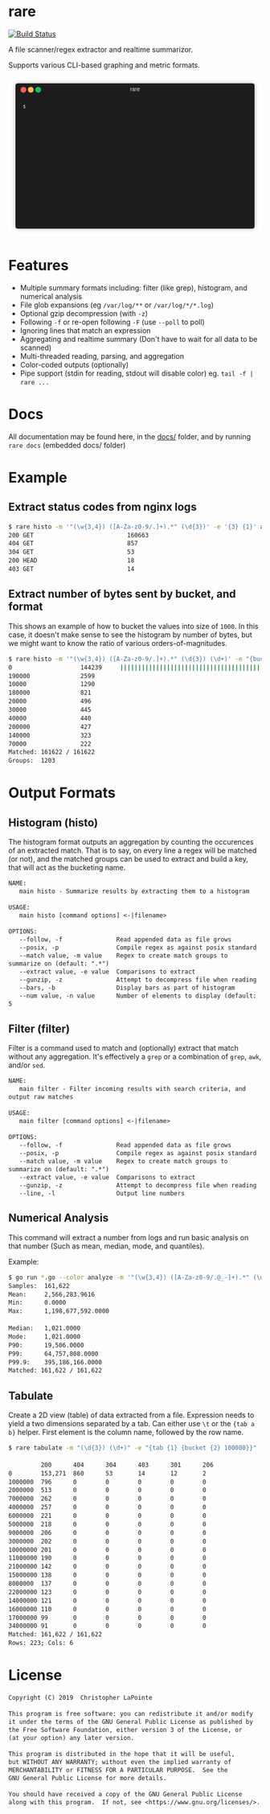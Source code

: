 # rare

[![Build Status](https://travis-ci.org/zix99/rare.svg?branch=master)](https://travis-ci.org/zix99/rare)

A file scanner/regex extractor and realtime summarizor.

Supports various CLI-based graphing and metric formats.

![rare gif](images/rare.gif)

# Features

 * Multiple summary formats including: filter (like grep), histogram, and numerical analysis
 * File glob expansions (eg `/var/log/**` or `/var/log/*/*.log`)
 * Optional gzip decompression (with `-z`)
 * Following `-f` or re-open following `-F` (use `--poll` to poll)
 * Ignoring lines that match an expression
 * Aggregating and realtime summary (Don't have to wait for all data to be scanned)
 * Multi-threaded reading, parsing, and aggregation
 * Color-coded outputs (optionally)
 * Pipe support (stdin for reading, stdout will disable color) eg. `tail -f | rare ...`


# Docs

All documentation may be found here, in the [docs/](docs/) folder, and by running `rare docs` (embedded docs/ folder)

# Example

## Extract status codes from nginx logs

```sh
$ rare histo -m '"(\w{3,4}) ([A-Za-z0-9/.]+).*" (\d{3})' -e '{3} {1}' access.log
200 GET                          160663
404 GET                          857
304 GET                          53
200 HEAD                         18
403 GET                          14
```

## Extract number of bytes sent by bucket, and format

This shows an example of how to bucket the values into size of `1000`. In this case, it doesn't make
sense to see the histogram by number of bytes, but we might want to know the ratio of various orders-of-magnitudes.

```sh
$ rare histo -m '"(\w{3,4}) ([A-Za-z0-9/.]+).*" (\d{3}) (\d+)' -e "{bucket {4} 10000}" -n 10 access.log -b
0                   144239     ||||||||||||||||||||||||||||||||||||||||||||||||||
190000              2599       
10000               1290       
180000              821        
20000               496        
30000               445        
40000               440        
200000              427        
140000              323        
70000               222        
Matched: 161622 / 161622
Groups:  1203
```

# Output Formats

## Histogram (histo)

The histogram format outputs an aggregation by counting the occurences of an extracted match.  That is to say, on every line a regex will be matched (or not), and the matched groups can be used to extract and build a key, that will act as the bucketing name.

```
NAME:
   main histo - Summarize results by extracting them to a histogram

USAGE:
   main histo [command options] <-|filename>

OPTIONS:
   --follow, -f               Read appended data as file grows
   --posix, -p                Compile regex as against posix standard
   --match value, -m value    Regex to create match groups to summarize on (default: ".*")
   --extract value, -e value  Comparisons to extract
   --gunzip, -z               Attempt to decompress file when reading
   --bars, -b                 Display bars as part of histogram
   --num value, -n value      Number of elements to display (default: 5
```

## Filter (filter)

Filter is a command used to match and (optionally) extract that match without any aggregation. It's effectively a `grep` or a combination of `grep`, `awk`, and/or `sed`.

```
NAME:
   main filter - Filter incoming results with search criteria, and output raw matches

USAGE:
   main filter [command options] <-|filename>

OPTIONS:
   --follow, -f               Read appended data as file grows
   --posix, -p                Compile regex as against posix standard
   --match value, -m value    Regex to create match groups to summarize on (default: ".*")
   --extract value, -e value  Comparisons to extract
   --gunzip, -z               Attempt to decompress file when reading
   --line, -l                 Output line numbers
```

## Numerical Analysis

This command will extract a number from logs and run basic analysis on that number (Such as mean, median, mode, and quantiles).

Example:

```bash
$ go run *.go --color analyze -m '"(\w{3,4}) ([A-Za-z0-9/.@_-]+).*" (\d{3}) (\d+)' -e "{4}" testdata/access.log 
Samples:  161,622
Mean:     2,566,283.9616
Min:      0.0000
Max:      1,198,677,592.0000

Median:   1,021.0000
Mode:     1,021.0000
P90:      19,506.0000
P99:      64,757,808.0000
P99.9:    395,186,166.0000
Matched: 161,622 / 161,622
```

## Tabulate

Create a 2D view (table) of data extracted from a file. Expression needs to yield a two dimensions separated by a tab.  Can either use `\t` or the `{tab a b}` helper.  First element is the column name, followed by the row name.

```bash
$ rare tabulate -m "(\d{3}) (\d+)" -e "{tab {1} {bucket {2} 100000}}" -sk access.log

         200      404      304      403      301      206      
0        153,271  860      53       14       12       2                 
1000000  796      0        0        0        0        0                 
2000000  513      0        0        0        0        0                 
7000000  262      0        0        0        0        0                 
4000000  257      0        0        0        0        0                 
6000000  221      0        0        0        0        0                 
5000000  218      0        0        0        0        0                 
9000000  206      0        0        0        0        0                 
3000000  202      0        0        0        0        0                 
10000000 201      0        0        0        0        0                 
11000000 190      0        0        0        0        0                 
21000000 142      0        0        0        0        0                 
15000000 138      0        0        0        0        0                 
8000000  137      0        0        0        0        0                 
22000000 123      0        0        0        0        0                 
14000000 121      0        0        0        0        0                 
16000000 110      0        0        0        0        0                 
17000000 99       0        0        0        0        0                 
34000000 91       0        0        0        0        0                 
Matched: 161,622 / 161,622
Rows: 223; Cols: 6
```


# License

    Copyright (C) 2019  Christopher LaPointe

    This program is free software: you can redistribute it and/or modify
    it under the terms of the GNU General Public License as published by
    the Free Software Foundation, either version 3 of the License, or
    (at your option) any later version.

    This program is distributed in the hope that it will be useful,
    but WITHOUT ANY WARRANTY; without even the implied warranty of
    MERCHANTABILITY or FITNESS FOR A PARTICULAR PURPOSE.  See the
    GNU General Public License for more details.

    You should have received a copy of the GNU General Public License
    along with this program.  If not, see <https://www.gnu.org/licenses/>.
